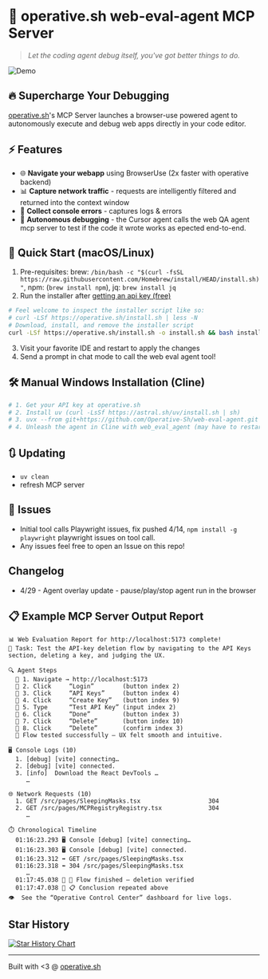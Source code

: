 # 🚀 operative.sh web-eval-agent MCP Server

> *Let the coding agent debug itself, you've got better things to do.*

![Demo](./demo.gif)



## 🔥 Supercharge Your Debugging

[operative.sh](https://www.operative.sh)'s MCP Server launches a browser-use powered agent to autonomously execute and debug web apps directly in your code editor.

## ⚡ Features

- 🌐 **Navigate your webapp** using BrowserUse (2x faster with operative backend)
- 📊 **Capture network traffic** - requests are intelligently filtered and returned into the context window
- 🚨 **Collect console errors** - captures logs & errors
- 🤖 **Autonomous debugging** - the Cursor agent calls the web QA agent mcp server to test if the code it wrote works as epected end-to-end.

## 🏁 Quick Start (macOS/Linux)

1. Pre-requisites: brew: `/bin/bash -c "$(curl -fsSL https://raw.githubusercontent.com/Homebrew/install/HEAD/install.sh)"`, npm: (`brew install npm`), jq: `brew install jq` 
2. Run the installer after [getting an api key (free)](https://www.operative.sh) 
```bash
# Feel welcome to inspect the installer script like so:
# curl -LSf https://operative.sh/install.sh | less -N
# Download, install, and remove the installer script
curl -LSf https://operative.sh/install.sh -o install.sh && bash install.sh && rm install.sh
```
3. Visit your favorite IDE and restart to apply the changes
4. Send a prompt in chat mode to call the web eval agent tool!

## 🛠️ Manual Windows Installation (Cline) 
```bash
# 1. Get your API key at operative.sh
# 2. Install uv (curl -LsSf https://astral.sh/uv/install.sh | sh)
# 3. uvx --from git+https://github.com/Operative-Sh/web-eval-agent.git playwright install
# 4. Unleash the agent in Cline with web_eval_agent (may have to restart Cline) 
```
## 🔃 Updating 
- `uv clean`
- refresh MCP server 

## 🚨 Issues 
- Initial tool calls Playwright issues, fix pushed 4/14, `npm install -g playwright` playwright issues on tool call.
- Any issues feel free to open an Issue on this repo!

## Changelog 
- 4/29 - Agent overlay update - pause/play/stop agent run in the browser

## 📋 Example MCP Server Output Report

```text
📊 Web Evaluation Report for http://localhost:5173 complete!
📝 Task: Test the API-key deletion flow by navigating to the API Keys section, deleting a key, and judging the UX.

🔍 Agent Steps
  📍 1. Navigate → http://localhost:5173
  📍 2. Click     “Login”        (button index 2)
  📍 3. Click     “API Keys”     (button index 4)
  📍 4. Click     “Create Key”   (button index 9)
  📍 5. Type      “Test API Key” (input index 2)
  📍 6. Click     “Done”         (button index 3)
  📍 7. Click     “Delete”       (button index 10)
  📍 8. Click     “Delete”       (confirm index 3)
  🏁 Flow tested successfully – UX felt smooth and intuitive.

🖥️ Console Logs (10)
  1. [debug] [vite] connecting…
  2. [debug] [vite] connected.
  3. [info]  Download the React DevTools …
     …

🌐 Network Requests (10)
  1. GET /src/pages/SleepingMasks.tsx                   304
  2. GET /src/pages/MCPRegistryRegistry.tsx             304
     …

⏱️ Chronological Timeline
  01:16:23.293 🖥️ Console [debug] [vite] connecting…
  01:16:23.303 🖥️ Console [debug] [vite] connected.
  01:16:23.312 ➡️ GET /src/pages/SleepingMasks.tsx
  01:16:23.318 ⬅️ 304 /src/pages/SleepingMasks.tsx
     …
  01:17:45.038 🤖 🏁 Flow finished – deletion verified
  01:17:47.038 🤖 📋 Conclusion repeated above
👁️  See the “Operative Control Center” dashboard for live logs.
```

## Star History

[![Star History Chart](https://api.star-history.com/svg?repos=Operative-Sh/web-eval-agent&type=Date)](https://www.star-history.com/#Operative-Sh/web-eval-agent&Date)


---

Built with <3 @ [operative.sh](https://www.operative.sh)
